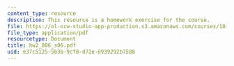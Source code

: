```yaml
---
content_type: resource
description: This resource is a homework exercise for the course.
file: https://ol-ocw-studio-app-production.s3.amazonaws.com/courses/18-086-mathematical-methods-for-engineers-ii-spring-2006/e37c51255b3b9cf0d72e6939292b7588_hw2_086_s06.pdf
file_type: application/pdf
resourcetype: Document
title: hw2_086_s06.pdf
uid: e37c5125-5b3b-9cf0-d72e-6939292b7588
---
```

